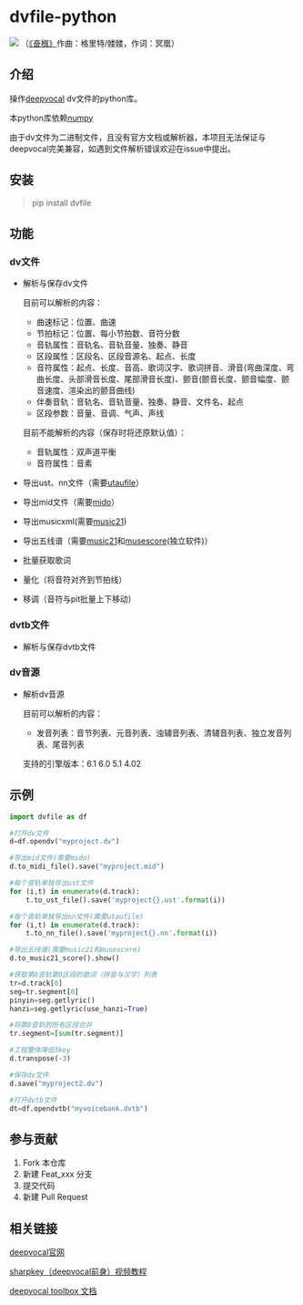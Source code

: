# dvfile-python

![](https://gitee.com/oxygendioxide/dvfile/raw/master/resources/1.png)
（[《奋楫》](https://www.bilibili.com/video/BV1xJ411x754?from=search&seid=2690624188195353743)作曲：格里特/髅髅，作词：冥凰）

## 介绍

操作[deepvocal](https://www.deep-vocal.com/) dv文件的python库。

本python库依赖[numpy](https://numpy.org/)

由于dv文件为二进制文件，且没有官方文档或解析器，本项目无法保证与deepvocal完美兼容，如遇到文件解析错误欢迎在issue中提出。

## 安装

> pip install dvfile

## 功能

### dv文件

- 解析与保存dv文件
    
    目前可以解析的内容：

    - 曲速标记：位置、曲速
    - 节拍标记：位置、每小节拍数、音符分数
    - 音轨属性：音轨名、音轨音量、独奏、静音
    - 区段属性：区段名、区段音源名、起点、长度
    - 音符属性：起点、长度、音高、歌词汉字、歌词拼音、滑音(弯曲深度、弯曲长度、头部滑音长度、尾部滑音长度)、颤音(颤音长度、颤音幅度、颤音速度、渲染出的颤音曲线)
    - 伴奏音轨：音轨名、音轨音量、独奏、静音、文件名、起点
    - 区段参数：音量、音调、气声、声线

    目前不能解析的内容（保存时将还原默认值）：

    - 音轨属性：双声道平衡
    - 音符属性：音素

- 导出ust、nn文件（需要[utaufile](https://gitee.com/oxygendioxide/utaufile)）
- 导出mid文件（需要[mido](https://mido.readthedocs.io/en/latest/index.html)）
- 导出musicxml(需要[music21](http://web.mit.edu/music21/doc/index.html))
- 导出五线谱（需要[music21](http://web.mit.edu/music21/doc/index.html)和[musescore](http://musescore.org)(独立软件)）
- 批量获取歌词
- 量化（将音符对齐到节拍线）
- 移调（音符与pit批量上下移动）

### dvtb文件
- 解析与保存dvtb文件

### dv音源
- 解析dv音源

    目前可以解析的内容：
    
    - 发音列表：音节列表、元音列表、浊辅音列表、清辅音列表、独立发音列表、尾音列表

    支持的引擎版本：6.1  6.0  5.1  4.02

## 示例

```py
import dvfile as df

#打开dv文件
d=df.opendv("myproject.dv")

#导出mid文件(需要mido)
d.to_midi_file().save("myproject.mid")

#每个音轨单独导出ust文件
for (i,t) in enumerate(d.track):
    t.to_ust_file().save('myproject{}.ust'.format(i))

#每个音轨单独导出nn文件(需要utaufile)
for (i,t) in enumerate(d.track):
    t.to_nn_file().save('myproject{}.nn'.format(i))

#导出五线谱(需要music21和musescore)
d.to_music21_score().show()

#获取第0音轨第0区段的歌词（拼音与汉字）列表
tr=d.track[0]
seg=tr.segment[0]
pinyin=seg.getlyric()
hanzi=seg.getlyric(use_hanzi=True)

#将第0音轨的所有区段合并
tr.segment=[sum(tr.segment)]

#工程整体降低3key
d.transpose(-3)

#保存dv文件
d.save("myproject2.dv")

#打开dvtb文件
dt=df.opendvtb("myvoicebank.dvtb")
```

## 参与贡献

1.  Fork 本仓库
2.  新建 Feat_xxx 分支
3.  提交代码
4.  新建 Pull Request

## 相关链接

[deepvocal官网](https://www.deep-vocal.com/)

[sharpkey（deepvocal前身）视频教程](https://www.bilibili.com/video/BV1Us411r7u5)

[deepvocal toolbox 文档](https://share.weiyun.com/5snXMol)